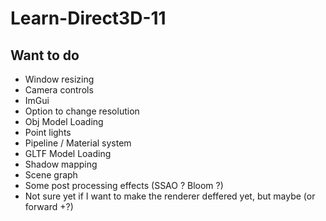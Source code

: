# Learn-Direct3D-11

## Want to do

- Window resizing
- Camera controls
- ImGui
- Option to change resolution
- Obj Model Loading
- Point lights
- Pipeline / Material system
- GLTF Model Loading
- Shadow mapping
- Scene graph
- Some post processing effects (SSAO ? Bloom ?)
- Not sure yet if I want to make the renderer deffered yet, but maybe (or forward +?)

